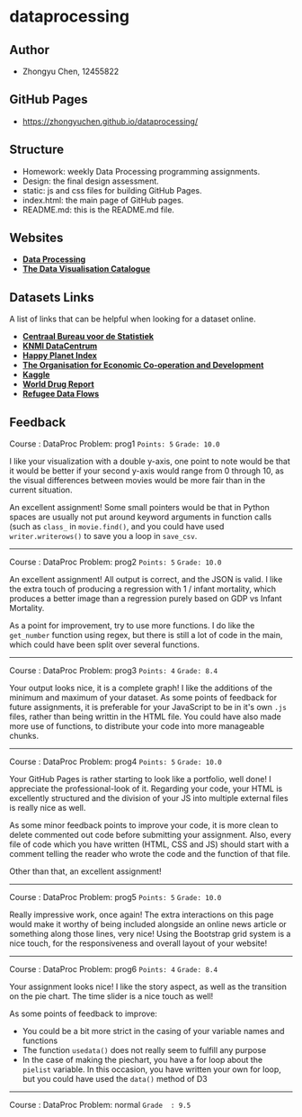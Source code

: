 # dataprocessing

## Author
* Zhongyu Chen, 12455822

## GitHub Pages
* https://zhongyuchen.github.io/dataprocessing/

## Structure
- Homework: weekly Data Processing programming assignments.
- Design: the final design assessment.
- static: js and css files for building GitHub Pages.
- index.html: the main page of GitHub pages.
- README.md: this is the README.md file. 

## Websites

* __[Data Processing](https://data.mprog.nl)__
* __[The Data Visualisation Catalogue](https://datavizcatalogue.com/index.html)__

## Datasets Links

A list of links that can be helpful when looking for a dataset online.

* __[Centraal Bureau voor de Statistiek](https://www.cbs.nl/nl-nl/cijfers)__
* __[KNMI DataCentrum](https://data.knmi.nl/datasets)__
* __[Happy Planet Index](http://happyplanetindex.org/)__
* __[The Organisation for Economic Co-operation and Development](https://data.oecd.org/)__
* __[Kaggle](https://www.kaggle.com/datasets)__
* __[World Drug Report](http://www.unodc.org/wdr2016/)__
* __[Refugee Data Flows](http://data.unhcr.org/dataviz/)__

## Feedback

Course : DataProc
Problem: prog1
`Points: 5`
`Grade: 10.0`

I like your visualization with a double y-axis, one point to note would be that it would be better if your second y-axis would range from 0 through 10, as the visual differences between movies would be more fair than in the current situation.

An excellent assignment! Some small pointers would be that in Python spaces are usually not put around keyword arguments in function calls (such as `class_` in `movie.find()`, and you could have used `writer.writerows()` to save you a loop in `save_csv`.

------------------------------------------------------------------------------

Course : DataProc
Problem: prog2
`Points: 5`
`Grade: 10.0`

An excellent assignment! All output is correct, and the JSON is valid. I like the extra touch of producing a regression with  1 / infant mortality, which produces a better image than a regression purely based on GDP vs Infant Mortality. 

As a point for improvement, try to use more functions. I do like the `get_number` function using regex, but there is still a lot of code in the main, which could have been split over several functions.

------------------------------------------------------------------------------

Course : DataProc
Problem: prog3
`Points: 4`
`Grade: 8.4`

Your output looks nice, it is a complete graph! I like the additions of the minimum and maximum of your dataset. As some points of feedback for future assignments, it is preferable for your JavaScript to be in it's own `.js` files, rather than being writtin in the HTML file. You could have also made more use of functions, to distribute your code into more manageable chunks.

------------------------------------------------------------------------------

Course : DataProc
Problem: prog4
`Points: 5`
`Grade: 10.0`

Your GitHub Pages is rather starting to look like a portfolio, well done! I appreciate the professional-look of it. Regarding your code, your HTML is excellently structured and the division of your JS into multiple external files is really nice as well. 

As some minor feedback points to improve your code, it is more clean to delete commented out code before submitting your assignment. Also, every file of code which you have written (HTML, CSS and JS) should start with a comment telling the reader who wrote the code and the function of that file.

Other than that, an excellent assignment!

------------------------------------------------------------------------------

Course : DataProc
Problem: prog5
`Points: 5`
`Grade: 10.0`

Really impressive work, once again! The extra interactions on this page would make it worthy of being included alongside an online news article or something along those lines, very nice! Using the Bootstrap grid system is a nice touch, for the responsiveness and overall layout of your website!

------------------------------------------------------------------------------

Course : DataProc
Problem: prog6
`Points: 4`
`Grade: 8.4`

Your assignment looks nice! I like the story aspect, as well as the transition on the pie chart. The time slider is a nice touch as well!

As some points of feedback to improve:

* You could be a bit more strict in the casing of your variable names and functions
* The function `usedata()` does not really seem to fulfill any purpose
* In the case of making the piechart, you have a for loop about the `pielist` variable. In this occasion, you have written your own for loop, but you could have used the `data()` method of D3

------------------------------------------------------------------------------

Course : DataProc
Problem: normal
`Grade  : 9.5`
